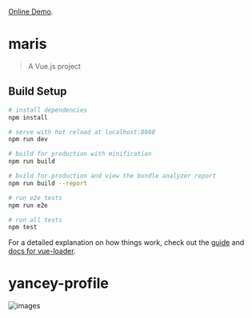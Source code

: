 [Online Demo](https://resume-f86fc.firebaseapp.com/#/).
# maris

> A Vue.js project

## Build Setup

``` bash
# install dependencies
npm install

# serve with hot reload at localhost:8080
npm run dev

# build for production with minification
npm run build

# build for production and view the bundle analyzer report
npm run build --report

# run e2e tests
npm run e2e

# run all tests
npm test
```

For a detailed explanation on how things work, check out the [guide](http://vuejs-templates.github.io/webpack/) and [docs for vue-loader](http://vuejs.github.io/vue-loader).
# yancey-profile

![images](https://github.com/MarisWang/yancey-profile/blob/master/2019-01-22_174230.png)
